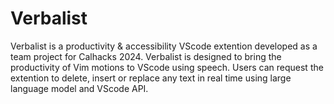 # Verbalist
Verbalist is a productivity & accessibility VScode extention developed as a team project for Calhacks 2024. Verbalist is designed to bring the productivity of Vim motions to VScode using speech. Users can request the extention to delete, insert or replace any text in real time using large language model and VScode API.

